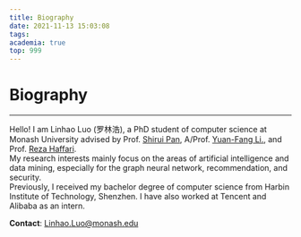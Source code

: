 ```yaml
---
title: Biography
date: 2021-11-13 15:03:08
tags:
academia: true
top: 999
---
```


# Biography
----
Hello! I am Linhao Luo (罗林浩), a PhD student of computer science at Monash University advised by Prof. [Shirui Pan](https://shiruipan.github.io/), A/Prof. [Yuan-Fang Li.](https://users.monash.edu.au/~yli/), and Prof. [Reza Haffari](https://users.monash.edu.au/~gholamrh/).  
My research interests mainly focus on the areas of artificial intelligence and data mining, especially for the graph neural network, recommendation, and security.  
Previously, I received my bachelor degree of computer science from Harbin Institute of Technology, Shenzhen. I have also worked at Tencent and Alibaba as an intern.

**Contact**: [Linhao.Luo@monash.edu](mailto:Linhao.Luo@monash.edu)

